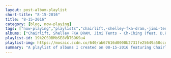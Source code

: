 ```yaml
---
layout: post-album-playlist
short-title: "8-15-2016"
title: "8-15-2016"
category: [blog, now-playing]
tags: ["now-playing","playlists","chairlift,-shelley-fka-dram,-jimi-tents","various-artists","various-artists","descendents","into-it.-over-it.","stiff-little-fingers","various-artists","nofx"]
albums: ["Chairlift, Shelley FKA DRAM, Jimi Tents - Ch-Ching (feat. D.R.A.M. & Jimi Tents) [Redux]","Various Artists - 5 O'Clock Shadow","Various Artists - Rome","Descendents - Milo Goes to College","Into It. Over It. - Iioi / Koji","Stiff Little Fingers - Now Then","Various Artists - Mr. Hood","NOFX - Pump Up The Valuum"]
playlist-id: 19k2CS9BMbSE8VDTSOKSu4
playlist-img: https://mosaic.scdn.co/640/ab67616d0000b2731fe25649a50ccd546132f8f5ab67616d0000b273574860379dd3dd615ec3bb7bab67616d0000b2737cefde036ac8c88b3bd3aeefab67616d0000b273b0149a93175467dc8c7c83a0
summary: "A playlist of albums I created on 08-15-2016 featuring Chairlift, Shelley FKA DRAM, Jimi Tents, Various Artists, Various Artists, Descendents, Into It. Over It., Stiff Little Fingers, Various Artists, and NOFX"
---
```

